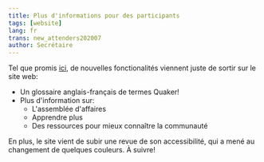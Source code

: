 ```yaml
---
title: Plus d'informations pour des participants
tags: [website]
lang: fr
trans: new_attenders202007
author: Secrétaire
---
```

Tel que promis [ici](2020/06/12/nouveau-site-web.html), de nouvelles fonctionalités viennent juste de sortir sur le site web:
* Un glossaire anglais-français de termes Quaker!
* Plus d'information sur:
  * L'assemblée d'affaires
  * Apprendre plus
  * Des ressources pour mieux connaître la communauté

En plus, le site vient de subir une revue de son accessibilité, qui a mené au changement de quelques couleurs. À suivre!
